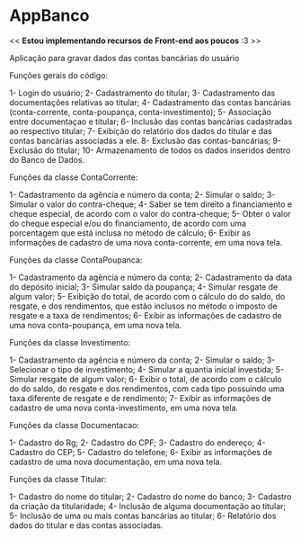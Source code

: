 # AppBanco

<< <b>Estou implementando recursos de Front-end aos poucos</b> :3 >>

Aplicação para gravar dados das contas bancárias do usuário

Funções gerais do código:

1- Login do usuário;
2- Cadastramento do titular;
3- Cadastramento das documentações relativas ao titular;
4- Cadastramento das contas bancárias (conta-corrente, conta-poupança, conta-investimento);
5- Associação entre documentaçao e titular;
6- Inclusão das contas bancárias cadastradas ao respectivo titular;
7- Exibição do relatório dos dados do titular e das contas bancárias associadas a ele.
8- Exclusão das contas-bancárias;
9- Exclusão do titular;
10- Armazenamento de todos os dados inseridos dentro do Banco de Dados.

Funções da classe ContaCorrente:

1- Cadastramento da agência e número da conta;
2- Simular o saldo;
3- Simular o valor do contra-cheque;
4- Saber se tem direito a financiamento e cheque especial, de acordo com o valor do contra-cheque;
5- Obter o valor do cheque especial e/ou do financiamento, de acordo com uma porcentagem que está inclusa no método de cálculo;
6- Exibir as informações de cadastro de uma nova conta-corrente, em uma nova tela.

Funções da classe ContaPoupanca:

1- Cadastramento da agência e número da conta;
2- Cadastramento da data do depósito inicial;
3- Simular saldo da poupança;
4- Simular resgate de algum valor;
5- Exibição do total, de acordo com o cálculo do do saldo, do resgate, e dos rendimentos, que estão inclusos no método o imposto de resgate e a taxa de rendimentos;
6- Exibir as informações de cadastro de uma nova conta-poupança, em uma nova tela.

Funções da classe Investimento:

1- Cadastramento da agência e número da conta;
2- Simular o saldo;
3- Selecionar o tipo de investimento;
4- Simular a quantia inicial investida;
5- Simular resgate de algum valor;
6- Exibir o total, de acordo com o cálculo do do saldo, do resgate e dos rendimentos, com cada tipo possuindo uma taxa diferente de resgate e de rendimento;
7- Exibir as informações de cadastro de uma nova conta-investimento, em uma nova tela.

Funções da classe Documentacao:

1- Cadastro do Rg;
2- Cadastro do CPF;
3- Cadastro do endereço;
4- Cadastro do CEP;
5- Cadastro do telefone;
6- Exibir as informações de cadastro de uma nova documentação, em uma nova tela.

Funções da classe Titular:

1- Cadastro do nome do titular;
2- Cadastro do nome do banco;
3- Cadastro da criação da titularidade;
4- Inclusão de alguma documentação ao titular;
5- Inclusão de uma ou mais contas bancárias ao titular;
6- Relatório dos dados do titular e das contas associadas.
